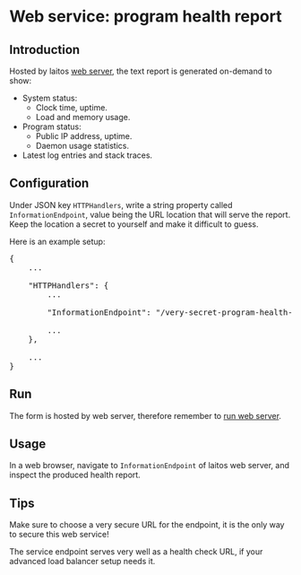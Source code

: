 # Web service: program health report

## Introduction
Hosted by laitos [web server](https://github.com/HouzuoGuo/laitos/wiki/Daemon:-web-server), the text report is generated
on-demand to show:
- System status:
  * Clock time, uptime.
  * Load and memory usage.
- Program status:
  * Public IP address, uptime.
  * Daemon usage statistics.
- Latest log entries and stack traces.

## Configuration
Under JSON key `HTTPHandlers`, write a string property called `InformationEndpoint`, value being the URL location that
will serve the report. Keep the location a secret to yourself and make it difficult to guess.

Here is an example setup:
<pre>
{
    ...

    "HTTPHandlers": {
        ...

        "InformationEndpoint": "/very-secret-program-health-report",

        ...
    },

    ...
}
</pre>

## Run
The form is hosted by web server, therefore remember to [run web server](https://github.com/HouzuoGuo/laitos/wiki/Daemon:-web-server#run).

## Usage
In a web browser, navigate to `InformationEndpoint` of laitos web server, and inspect the produced health report.

## Tips
Make sure to choose a very secure URL for the endpoint, it is the only way to secure this web service!

The service endpoint serves very well as a health check URL, if your advanced load balancer setup needs it.